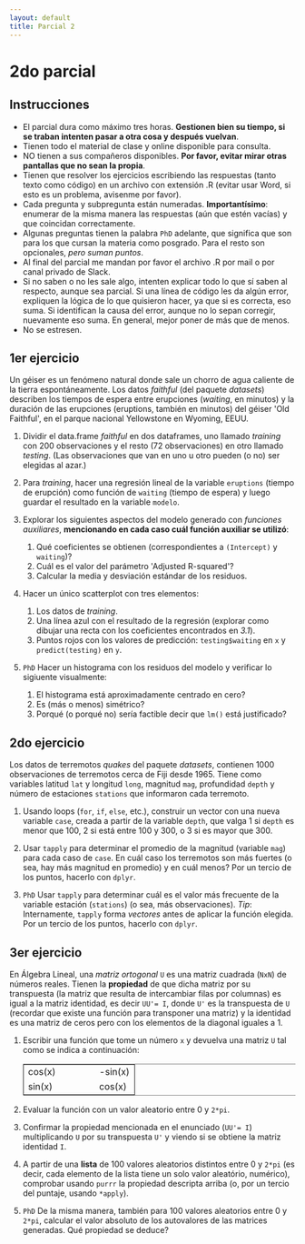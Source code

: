 ```yaml
--- 
layout: default 
title: Parcial 2
--- 
```



# 2do parcial


## Instrucciones

-   El parcial dura como máximo tres horas. **Gestionen bien su tiempo, si se traban intenten pasar a otra cosa y después vuelvan**.
-   Tienen todo el material de clase y online disponible para consulta.
-   NO tienen a sus compañeros disponibles. **Por favor, evitar mirar otras pantallas que no sean la propia**.
-   Tienen que resolver los ejercicios escribiendo las respuestas (tanto texto como código) en un archivo con extensión .R (evitar usar Word, si esto es un problema, avisenme por favor).
-   Cada pregunta y subpregunta están numeradas. **Importantísimo**: enumerar <span class="underline">de la misma manera</span> las respuestas (aún que estén vacías) y que coincidan correctamente.
-   Algunas preguntas tienen la palabra `PhD` adelante, que significa que son para los que cursan la materia como posgrado. Para el resto son opcionales, *pero suman puntos*.
-   Al final del parcial me mandan por favor el archivo .R por mail o por <span class="underline">canal privado</span> de Slack.
-   Si no saben o no les sale algo, intenten explicar todo lo que sí saben al respecto, aunque sea parcial. Si una línea de código les da algún error, expliquen la lógica de lo que quisieron hacer, ya que si es correcta, eso suma. Si identifican la causa del error, aunque no lo sepan corregir, nuevamente eso suma. En general, mejor poner de más que de menos.
-   No se estresen.


## 1er ejercicio

Un géiser es un fenómeno natural donde sale un chorro de agua caliente
de la tierra espontáneamente. Los datos *faithful* (del paquete
*datasets*) describen los tiempos de espera entre erupciones
(*waiting*, en minutos) y la duración de las erupciones (eruptions,
también en minutos) del géiser 'Old Faithful', en el parque nacional
Yellowstone en Wyoming, EEUU.

1.  Dividir el data.frame *faithful* en dos dataframes, uno llamado *training* con 200 observaciones y el resto (72 observaciones) en otro llamado *testing*. (Las observaciones que van en uno u otro pueden (o no) ser elegidas al azar.)

2.  Para *training*, hacer una regresión lineal de la variable `eruptions` (tiempo de erupción) como función de `waiting` (tiempo de espera) y luego guardar el resultado en la variable `modelo`.

3.  Explorar los siguientes aspectos del modelo generado con *funciones auxiliares*, **mencionando en cada caso cuál función auxiliar se utilizó**:
    1.  Qué coeficientes se obtienen (correspondientes a `(Intercept)` y `waiting`)?
    2.  Cuál es el valor del parámetro 'Adjusted R-squared'?
    3.  Calcular la media y desviación estándar de los residuos.

4.  Hacer un único scatterplot con tres elementos: 
    1.  Los datos de *training*.
    2.  Una línea azul con el resultado de la regresión (explorar como dibujar una recta con los coeficientes encontrados en *3.1*).
    3.  Puntos rojos con los valores de predicción: `testing$waiting` en `x` y `predict(testing)` en `y`.

5.  `PhD` Hacer un histograma con los residuos del modelo y verificar lo sigiuente visualmente:
    1.  El histograma está aproximadamente centrado en cero?
    2.  Es (más o menos) simétrico?
    3.  Porqué (o porqué no) sería factible decir que `lm()` está justificado?


## 2do ejercicio

Los datos de terremotos *quakes* del paquete *datasets*, contienen 1000 observaciones de terremotos cerca de Fiji desde 1965. Tiene como variables latitud `lat` y longitud `long`, magnitud `mag`, profundidad `depth` y número de estaciones `stations` que informaron cada terremoto.

1.  Usando loops (`for`, `if`, `else`, etc.), construir un vector con una nueva variable `case`, creada a partir de la variable `depth`, que valga 1 si `depth` es menor que 100, 2 si está entre 100 y 300, o 3 si es mayor que 300.

2.  Usar `tapply` para determinar el promedio de la magnitud (variable `mag`) para cada caso de `case`. En cuál caso los terremotos son más fuertes (o sea, hay más magnitud en promedio) y en cuál menos? Por un tercio de los puntos, hacerlo con `dplyr`.

3.  `PhD` Usar `tapply` para determinar cuál es el valor más frecuente de la variable estación (`stations`) (o sea, más observaciones). *Tip*: Internamente, `tapply` forma *vectores* antes de aplicar la función elegida. Por un tercio de los puntos, hacerlo con `dplyr`.


## 3er ejercicio

En Álgebra Lineal, una *matriz ortogonal* `U` es una matriz cuadrada (`NxN`) de números reales. Tienen la **propiedad** de que dicha matriz por su transpuesta (la matriz que resulta de intercambiar filas por columnas) es igual a la matriz identidad, es decir `UU'= I`, donde `U'` es la transpuesta de `U` (recordar que existe una función para transponer una matriz) y la identidad es una matriz de ceros pero con los elementos de la diagonal iguales a 1. 

1.  Escribir una función que tome un número `x` y devuelva una matriz `U` tal como se indica a continuación:
    
    <table border="2" cellspacing="0" cellpadding="6" rules="groups" frame="hsides">
    
    
    <colgroup>
    <col  class="org-left" />
    
    <col  class="org-left" />
    
    <col  class="org-left" />
    
    <col  class="org-left" />
    
    <col  class="org-left" />
    </colgroup>
    <tbody>
    <tr>
    <td class="org-left">cos(x)</td>
    <td class="org-left">&#xa0;</td>
    <td class="org-left">&#xa0;</td>
    <td class="org-left">&#xa0;</td>
    <td class="org-left">-sin(x)</td>
    </tr>
    
    
    <tr>
    <td class="org-left">sin(x)</td>
    <td class="org-left">&#xa0;</td>
    <td class="org-left">&#xa0;</td>
    <td class="org-left">&#xa0;</td>
    <td class="org-left">cos(x)</td>
    </tr>
    </tbody>
    </table>

2.  Evaluar la función con un valor aleatorio entre 0 y `2*pi`.

3.  Confirmar la propiedad mencionada en el enunciado (`UU'= I`) multiplicando `U` por su transpuesta `U'` y viendo si se obtiene la matriz identidad `I`.

4.  A partir de una **lista** de 100 valores aleatorios distintos entre 0 y `2*pi` (es decir, cada elemento de la lista tiene un solo valor aleatório, numérico), comprobar usando `purrr` la propiedad descripta arriba (o, por un tercio del puntaje, usando `*apply`).

5.  `PhD` De la misma manera, también para 100 valores aleatorios entre 0 y `2*pi`, calcular el valor absoluto de los autovalores de las matrices generadas. Qué propiedad se deduce?

